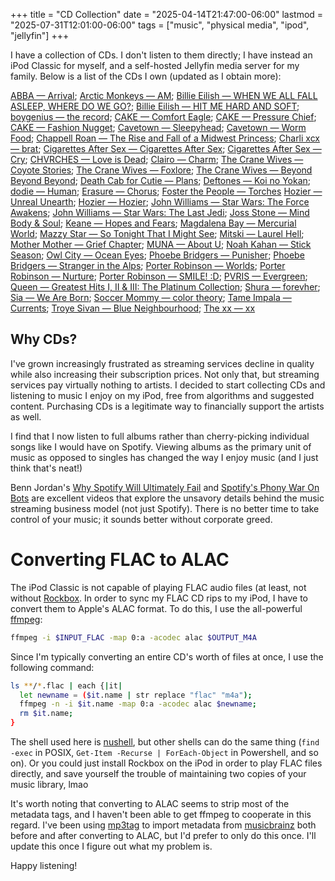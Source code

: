 +++
title = "CD Collection"
date = "2025-04-14T21:47:00-06:00"
lastmod = "2025-07-31T12:01:00-06:00"
tags = ["music", "physical media", "ipod", "jellyfin"]
+++

I have a collection of CDs. I don't listen to them directly; I have instead an iPod Classic for myself, and a self-hosted Jellyfin media server for my family. Below is a list of the CDs I own (updated as I obtain more):

[ABBA — Arrival](https://musicbrainz.org/release-group/e464e167-83ab-3b59-88bd-262cf552056e); [Arctic Monkeys — AM](https://musicbrainz.org/release-group/a348ba2f-f8b3-4686-b928-e63d8d94d543); [Billie Eilish — WHEN WE ALL FALL ASLEEP, WHERE DO WE GO?](https://musicbrainz.org/release-group/72375978-a9a1-4254-b957-85565c716b7e); [Billie Eilish — HIT ME HARD AND SOFT](https://musicbrainz.org/release-group/02a544b3-0459-42c7-bd9c-047162e7b67a); [boygenius — the record](https://musicbrainz.org/release-group/1339f18d-220a-4405-8ae9-e52993b1ef70); [CAKE — Comfort Eagle](https://musicbrainz.org/release-group/cdb7197f-ed14-3238-a402-d0e554bcc0c8); [CAKE — Pressure Chief](https://musicbrainz.org/release-group/84bf56d1-4f0d-35b2-9195-fc4b44ddd6b2); [CAKE — Fashion Nugget](https://musicbrainz.org/release-group/3bd5a388-774f-3b47-b3f8-5b3463cbcb13); [Cavetown — Sleepyhead](https://musicbrainz.org/release-group/a780b6a1-7047-42c3-94c3-94e202f9f1c2); [Cavetown — Worm Food](https://musicbrainz.org/release-group/0278745d-eacc-4b7f-b9a9-0ad8c8e66667); [Chappell Roan — The Rise and Fall of a Midwest Princess](https://musicbrainz.org/release-group/eda0f5d3-44eb-42cf-bcfd-5c9f93e05c7a); [Charli xcx — brat](https://musicbrainz.org/release-group/e0fdb431-0109-420d-8a37-f99eaeb4d671); [Cigarettes After Sex — Cigarettes After Sex](https://musicbrainz.org/release-group/90a85020-515c-427e-9a59-5cc4dbcac0e3); [Cigarettes After Sex — Cry](https://musicbrainz.org/release-group/21759bba-54bc-4357-8f17-a6bcd50e0aa3); [CHVRCHES — Love is Dead](https://musicbrainz.org/release-group/d4ae1ef3-2694-4cf9-be55-730818b60ba9); [Clairo — Charm](https://musicbrainz.org/release-group/6fb46378-9cb7-4693-b76d-a62f2cc09214); [The Crane Wives — Coyote Stories](https://musicbrainz.org/release-group/252f9f0e-6f10-41fd-a3b0-5e4d294315fd); [The Crane Wives — Foxlore](https://musicbrainz.org/release-group/d67e8d09-093f-4593-bbf6-9d84eb83e349); [The Crane Wives — Beyond Beyond Beyond](https://musicbrainz.org/release-group/9d8fff94-9f7d-4a27-a44b-f4a86d2197b0); [Death Cab for Cutie — Plans](https://musicbrainz.org/release-group/bc7630eb-521a-3312-a281-adfb8c5aac7d); [Deftones — Koi no Yokan](https://musicbrainz.org/release-group/87338b87-34e2-4f11-8e2e-600636b6dbcb); [dodie — Human](https://musicbrainz.org/release-group/026e44c8-5e2f-4371-ba9a-ef618781d3bb); [Erasure — Chorus](https://musicbrainz.org/release-group/d4eebf86-736e-3363-ad05-e8b457083810); [Foster the People — Torches](https://musicbrainz.org/release-group/535748f7-5b3d-4a2a-8f9c-bd8baa587239) [Hozier — Unreal Unearth](https://musicbrainz.org/release-group/7f7d47f8-a97b-420b-b2f8-c3dfd6ca505c); [Hozier — Hozier](https://musicbrainz.org/release-group/06af18b0-1f97-4282-8a4d-af53ae8d9377); [John Williams — Star Wars: The Force Awakens](https://musicbrainz.org/release-group/405fd3c5-0a45-456a-b853-6f734d3b57aa); [John Williams — Star Wars: The Last Jedi](https://musicbrainz.org/release/ea9f7125-f7aa-4231-84a3-97729a78e1ab); [Joss Stone — Mind Body & Soul](https://musicbrainz.org/release-group/aa47a96b-f119-3174-b5df-aee7d1bb481f); [Keane — Hopes and Fears](https://musicbrainz.org/release/904616d9-0eca-4313-8dee-800fe5d27b0b); [Magdalena Bay — Mercurial World](https://musicbrainz.org/release-group/fda72ebb-16e5-4a19-8be5-8e41906e3c86); [Mazzy Star — So Tonight That I Might See](https://musicbrainz.org/release-group/2863caa0-14e9-3016-83e4-4f0cdab55f4f); [Mitski — Laurel Hell](https://musicbrainz.org/release-group/f99a6b54-900b-4f17-bdcf-451639873b5d); [Mother Mother — Grief Chapter](https://musicbrainz.org/release-group/c50b7be6-b92a-4bd3-8752-d082da8f8358); [MUNA — About U](https://musicbrainz.org/release-group/9946c638-b2ce-451a-9ceb-674500b94181); [Noah Kahan — Stick Season](https://musicbrainz.org/release-group/14fc4370-9b90-411b-a02e-6c6d5a8799fc); [Owl City — Ocean Eyes](https://musicbrainz.org/release-group/6fa35df1-a08e-42f5-aeb2-ae590ba9fd6b); [Phoebe Bridgers — Punisher](https://musicbrainz.org/release-group/cf75fd5a-ca84-4371-94d7-27410360f06b); [Phoebe Bridgers — Stranger in the Alps](https://musicbrainz.org/release-group/0dac7ff9-b4d1-423e-bf6b-7d194abb0e14); [Porter Robinson — Worlds](https://musicbrainz.org/release-group/6df00711-624a-4960-9f15-39baf9332cbb); [Porter Robinson — Nurture](https://musicbrainz.org/release-group/e2cc165d-b935-4e7c-8728-77cf01ab21ed); [Porter Robinson — SMILE! :D](https://musicbrainz.org/release-group/87964290-66b9-4fd9-bea3-1bfe9de92862); [PVRIS — Evergreen](https://musicbrainz.org/release-group/5e9a199f-a742-47e0-866a-7f878deb354e); [Queen — Greatest Hits I, II & III: The Platinum Collection](https://musicbrainz.org/release-group/f61e762a-2799-312c-a121-9e4114d66c0d); [Shura — forevher](https://musicbrainz.org/release-group/849ca9a7-4129-462f-9c1c-20d934b7d936); [Sia — We Are Born](https://musicbrainz.org/release-group/8c96a577-2d35-404d-9d3f-c45813fea935); [Soccer Mommy — color theory](https://musicbrainz.org/release-group/22d131b0-4de5-4cd8-a07f-e30555769934); [Tame Impala — Currents](https://musicbrainz.org/release-group/08aa7a6c-3e43-4459-87b2-e47faf3a088a); [Troye Sivan — Blue Neighbourhood](https://musicbrainz.org/release-group/0f9accd1-44bd-4e4c-ba80-dd6a0c0a6ddf); [The xx — xx](https://musicbrainz.org/release-group/23355caf-a543-4b5f-80fe-449101868fc1) 

## Why CDs?

I've grown increasingly frustrated as streaming services decline in quality while also increasing their subscription prices. Not only that, but streaming services pay virtually nothing to artists. I decided to start collecting CDs and listening to music I enjoy on my iPod, free from algorithms and suggested content. Purchasing CDs is a legitimate way to financially support the artists as well.

I find that I now listen to full albums rather than cherry-picking individual songs like I would have on Spotify. Viewing albums as the primary unit of music as opposed to singles has changed the way I enjoy music (and I just think that's neat!)

Benn Jordan's [Why Spotify Will Ultimately Fail](https://youtu.be/gDfNRWsMRsU) and [Spotify's Phony War On Bots](https://youtu.be/kVY7-Ti77UQ) are excellent videos that explore the unsavory details behind the music streaming business model (not just Spotify). There is no better time to take control of your music; it sounds better without corporate greed.

# Converting FLAC to ALAC

The iPod Classic is not capable of playing FLAC audio files (at least, not without [Rockbox](https://www.rockbox.org). In order to sync my FLAC CD rips to my iPod, I have to convert them to Apple's ALAC format. To do this, I use the all-powerful [ffmpeg](https://ffmpeg.org):

```sh
ffmpeg -i $INPUT_FLAC -map 0:a -acodec alac $OUTPUT_M4A
```

Since I'm typically converting an entire CD's worth of files at once, I use the following command:

```sh
ls **/*.flac | each {|it|
  let newname = ($it.name | str replace "flac" "m4a");
  ffmpeg -n -i $it.name -map 0:a -acodec alac $newname;
  rm $it.name;
}
```

The shell used here is [nushell](https://www.nushell.sh), but other shells can do the same thing (`find -exec` in POSIX, `Get-Item -Recurse | ForEach-Object` in Powershell, and so on). Or you could just install Rockbox on the iPod in order to play FLAC files directly, and save yourself the trouble of maintaining two copies of your music library, lmao

It's worth noting that converting to ALAC seems to strip most of the metadata tags, and I haven't been able to get ffmpeg to cooperate in this regard. I've been using [mp3tag](https://www.mp3tag.de) to import metadata from [musicbrainz](https://musicbrainz.org) both before and after converting to ALAC, but I'd prefer to only do this once. I'll update this once I figure out what my problem is.

Happy listening!
